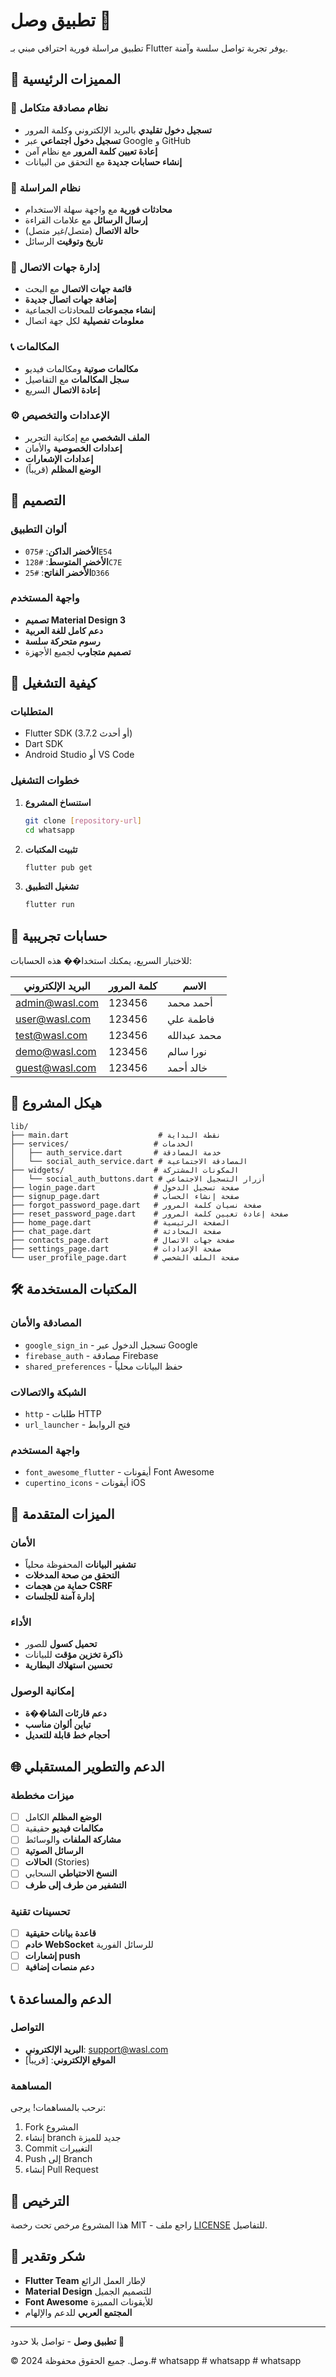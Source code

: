 # تطبيق وصل 📱

تطبيق مراسلة فورية احترافي مبني بـ Flutter يوفر تجربة تواصل سلسة وآمنة.

## 🌟 المميزات الرئيسية

### 🔐 نظام مصادقة متكامل
- **تسجيل دخول تقليدي** بالبريد الإلكتروني وكلمة المرور
- **تسجيل دخول اجتماعي** عبر Google و GitHub
- **إعادة تعيين كلمة المرور** مع نظام آمن
- **إنشاء حسابات جديدة** مع التحقق من البيانات

### 💬 نظام المراسلة
- **محادثات فورية** مع واجهة سهلة الاستخدام
- **إرسال الرسائل** مع علامات القراءة
- **حالة الاتصال** (متصل/غير متصل)
- **تاريخ وتوقيت** الرسائل

### 👥 إدارة جهات الاتصال
- **قائمة جهات الاتصال** مع البحث
- **إضافة جهات اتصال جديدة**
- **إنشاء مجموعات** للمحادثات الجماعية
- **معلومات تفصيلية** لكل جهة اتصال

### 📞 المكالمات
- **مكالمات صوتية** ومكالمات فيديو
- **سجل المكالمات** مع التفاصيل
- **إعادة الاتصال** السريع

### ⚙️ الإعدادات والتخصيص
- **الملف الشخصي** مع إمكانية التحرير
- **إعدادات الخصوصية** والأمان
- **إعدادات الإشعارات**
- **الوضع المظلم** (قريباً)

## 🎨 التصميم

### ألوان التطبيق
- **الأخضر الداكن**: `#075E54`
- **الأخضر المتوسط**: `#128C7E`
- **الأخضر الفاتح**: `#25D366`

### واجهة المستخدم
- **تصميم Material Design 3**
- **دعم كامل للغة العربية**
- **رسوم متحركة سلسة**
- **تصميم متجاوب** لجميع الأجهزة

## 🚀 كيفية التشغيل

### المتطلبات
- Flutter SDK (3.7.2 أو أحدث)
- Dart SDK
- Android Studio أو VS Code

### خطوات التشغيل
1. **استنساخ المشروع**
   ```bash
   git clone [repository-url]
   cd whatsapp
   ```

2. **تثبيت المكتبات**
   ```bash
   flutter pub get
   ```

3. **تشغيل التطبيق**
   ```bash
   flutter run
   ```

## 🔑 حسابات تجريبية

للاختبار السريع، يمكنك استخدا�� هذه الحسابات:

| البريد الإلكتروني | كلمة المرور | الاسم |
|-------------------|-------------|-------|
| admin@wasl.com | 123456 | أحمد محمد |
| user@wasl.com | 123456 | فاطمة علي |
| test@wasl.com | 123456 | محمد عبدالله |
| demo@wasl.com | 123456 | نورا سالم |
| guest@wasl.com | 123456 | خالد أحمد |

## 📁 هيكل المشروع

```
lib/
├── main.dart                    # نقطة البداية
├── services/                   # الخدمات
│   ├── auth_service.dart       # خدمة المصادقة
│   └── social_auth_service.dart # المصادقة الاجتماعية
├── widgets/                    # المكونات المشتركة
│   └── social_auth_buttons.dart # أزرار التسجيل الاجتماعي
├── login_page.dart             # صفحة تسجيل الدخول
├── signup_page.dart            # صفحة إنشاء الحساب
├── forgot_password_page.dart   # صفحة نسيان كلمة المرور
├── reset_password_page.dart    # صفحة إعادة تعيين كلمة المرور
├── home_page.dart              # الصفحة الرئيسية
├── chat_page.dart              # صفحة المحادثة
├── contacts_page.dart          # صفحة جهات الاتصال
├── settings_page.dart          # صفحة الإعدادات
└── user_profile_page.dart      # صفحة الملف الشخصي
```

## 🛠️ المكتبات المستخدمة

### المصادقة والأمان
- `google_sign_in` - تسجيل الدخول عبر Google
- `firebase_auth` - مصادقة Firebase
- `shared_preferences` - حفظ البيانات محلياً

### الشبكة والاتصالات
- `http` - طلبات HTTP
- `url_launcher` - فتح الروابط

### واجهة المستخدم
- `font_awesome_flutter` - أيقونات Font Awesome
- `cupertino_icons` - أيقونات iOS

## 🔧 الميزات المتقدمة

### الأمان
- **تشفير البيانات** المحفوظة محلياً
- **التحقق من صحة المدخلات**
- **حماية من هجمات CSRF**
- **إدارة آمنة للجلسات**

### الأداء
- **تحميل كسول** للصور
- **ذاكرة تخزين مؤقت** للبيانات
- **تحسين استهلاك البطارية**

### إمكانية الوصول
- **دعم قارئات الشا��ة**
- **تباين ألوان مناسب**
- **أحجام خط قابلة للتعديل**

## 🌐 الدعم والتطوير المستقبلي

### ميزات مخططة
- [ ] **الوضع المظلم** الكامل
- [ ] **مكالمات فيديو** حقيقية
- [ ] **مشاركة الملفات** والوسائط
- [ ] **الرسائل الصوتية**
- [ ] **الحالات** (Stories)
- [ ] **النسخ الاحتياطي** السحابي
- [ ] **التشفير من طرف إلى طرف**

### تحسينات تقنية
- [ ] **قاعدة بيانات حقيقية**
- [ ] **خادم WebSocket** للرسائل الفورية
- [ ] **إشعارات push**
- [ ] **دعم منصات إضافية**

## 📞 الدعم والمساعدة

### التواصل
- **البريد الإلكتروني**: support@wasl.com
- **الموقع الإلكتروني**: [قريباً]

### المساهمة
نرحب بالمساهمات! يرجى:
1. Fork المشروع
2. إنشاء branch جديد للميزة
3. Commit التغييرات
4. Push إلى Branch
5. إنشاء Pull Request

## 📄 الترخيص

هذا المشروع مرخص تحت رخصة MIT - راجع ملف [LICENSE](LICENSE) للتفاصيل.

## 🙏 شكر وتقدير

- **Flutter Team** لإطار العمل الرائع
- **Material Design** للتصميم الجميل
- **Font Awesome** للأيقونات المميزة
- **المجتمع العربي** للدعم والإلهام

---

**تطبيق وصل** - تواصل بلا حدود 🌟

© 2024 وصل. جميع الحقوق محفوظة.#   w h a t s a p p  
 #   w h a t s a p p  
 #   w h a t s a p p  
 